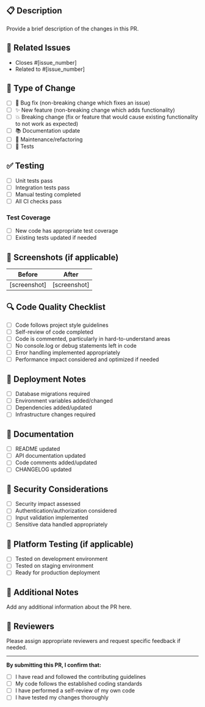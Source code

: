 ## 📋 Description

Provide a brief description of the changes in this PR.

## 🔗 Related Issues

- Closes #[issue_number]
- Related to #[issue_number]

## 🧪 Type of Change

- [ ] 🐛 Bug fix (non-breaking change which fixes an issue)
- [ ] ✨ New feature (non-breaking change which adds functionality)
- [ ] 💥 Breaking change (fix or feature that would cause existing functionality to not work as expected)
- [ ] 📚 Documentation update
- [ ] 🔧 Maintenance/refactoring
- [ ] 🧪 Tests

## ✅ Testing

- [ ] Unit tests pass
- [ ] Integration tests pass
- [ ] Manual testing completed
- [ ] All CI checks pass

### Test Coverage
- [ ] New code has appropriate test coverage
- [ ] Existing tests updated if needed

## 📸 Screenshots (if applicable)

| Before | After |
|--------|-------|
| [screenshot] | [screenshot] |

## 🔍 Code Quality Checklist

- [ ] Code follows project style guidelines
- [ ] Self-review of code completed
- [ ] Code is commented, particularly in hard-to-understand areas
- [ ] No console.log or debug statements left in code
- [ ] Error handling implemented appropriately
- [ ] Performance impact considered and optimized if needed

## 🚀 Deployment Notes

- [ ] Database migrations required
- [ ] Environment variables added/changed
- [ ] Dependencies added/updated
- [ ] Infrastructure changes required

## 📖 Documentation

- [ ] README updated
- [ ] API documentation updated
- [ ] Code comments added/updated
- [ ] CHANGELOG updated

## 🔐 Security Considerations

- [ ] Security impact assessed
- [ ] Authentication/authorization considered
- [ ] Input validation implemented
- [ ] Sensitive data handled appropriately

## 📱 Platform Testing (if applicable)

- [ ] Tested on development environment
- [ ] Tested on staging environment
- [ ] Ready for production deployment

## 📝 Additional Notes

Add any additional information about the PR here.

## 👥 Reviewers

Please assign appropriate reviewers and request specific feedback if needed.

---

**By submitting this PR, I confirm that:**
- [ ] I have read and followed the contributing guidelines
- [ ] My code follows the established coding standards
- [ ] I have performed a self-review of my own code
- [ ] I have tested my changes thoroughly